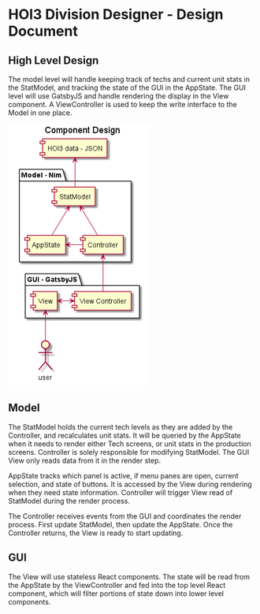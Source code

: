 # HOI3 Division Designer - Design Document

## High Level Design
The model level will handle keeping track of techs and current unit stats in the StatModel, and tracking the state of the GUI in the AppState. The GUI level will use GatsbyJS and handle rendering the display in the View component. A ViewController is used to keep the write interface to the Model in one place.

![Component Design Diagram](./img/component-design.png)

## Model
The StatModel holds the current tech levels as they are added by the Controller, and recalculates unit stats. It will be queried by the AppState when it needs to render either Tech screens, or unit stats in the production screens. Controller is solely responsible for modifying StatModel. The GUI View only reads data from it in the render step.

AppState tracks which panel is active, if menu panes are open, current selection, and state of buttons. It is accessed by the View during rendering when they need state information. Controller will trigger View read of StatModel during the render process.

The Controller receives events from the GUI and coordinates the render process. First update StatModel, then update the AppState. Once the Controller returns, the View is ready to start updating.

## GUI
The View will use stateless React components. The state will be read from the AppState by the ViewController and fed into the top level React component, which will filter portions of state down into lower level components.